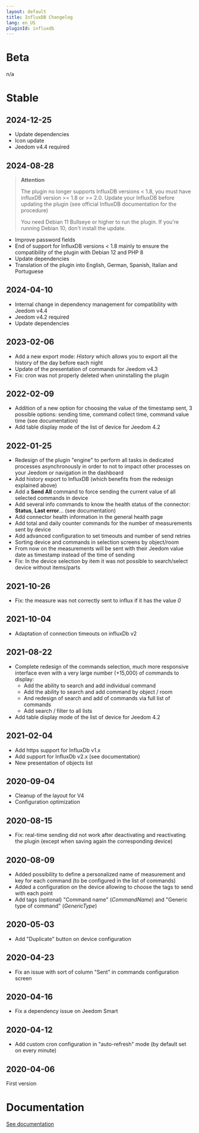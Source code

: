 ```yaml
---
layout: default
title: InfluxDB Changelog
lang: en_US
pluginId: influxdb
---
```


# Beta

n/a

# Stable

## 2024-12-25

- Update dependencies
- Icon update
- Jeedom v4.4 required

## 2024-08-28

> **Attention**
>
> The plugin no longer supports InfluxDB versions < 1.8, you must have influxDB version >= 1.8 or >= 2.0. Update your InfluxDB before updating the plugin (see official InfluxDB documentation for the procedure)
>
> You need Debian 11 Bullseye or higher to run the plugin. If you're running Debian 10, don't install the update.

- Improve password fields
- End of support for InfluxDB versions < 1.8 mainly to ensure the compatibility of the plugin with Debian 12 and PHP 8
- Update dependencies
- Translation of the plugin into English, German, Spanish, Italian and Portuguese

## 2024-04-10

- Internal change in dependency management for compatibility with Jeedom v4.4
- Jeedom v4.2 required
- Update dependencies

## 2023-02-06

- Add a new export mode: *History* which allows you to export all the history of the day before each night
- Update of the presentation of commands for Jeedom v4.3
- Fix: cron was not properly deleted when uninstalling the plugin

## 2022-02-09

- Addition of a new option for choosing the value of the timestamp sent, 3 possible options: sending time, command collect time, command value time (see documentation)
- Add table display mode of the list of device for Jeedom 4.2

## 2022-01-25

- Redesign of the plugin "engine" to perform all tasks in dedicated processes asynchronously in order to not to impact other processes on your Jeedom or navigation in the dashboard
- Add history export to InfluxDB (which benefits from the redesign explained above)
- Add a **Send All** command to force sending the current value of all selected commands in device
- Add several info commands to know the health status of the connector: **Status**, **Last error**... (see documentation)
- Add connector health information in the general health page
- Add total and daily counter commands for the number of measurements sent by device
- Add advanced configuration to set timeouts and number of send retries
- Sorting device and commands in selection screens by object/room
- From now on the measurements will be sent with their Jeedom value date as timestamp instead of the time of sending
- Fix: In the device selection by item it was not possible to search/select device without items/parts

## 2021-10-26

- Fix: the measure was not correctly sent to influx if it has the value *0*

## 2021-10-04

- Adaptation of connection timeouts on influxDb v2

## 2021-08-22

- Complete redesign of the commands selection, much more responsive interface even with a very large number (+15,000) of commands to display:
  - Add the ability to search and add individual command
  - Add the ability to search and add command by object / room
  - And redesign of search and add of commands via full list of commands
  - Add search / filter to all lists
- Add table display mode of the list of device for Jeedom 4.2

## 2021-02-04

- Add https support for InfluxDb v1.x
- Add support for InfluxDb v2.x (see documentation)
- New presentation of objects list

## 2020-09-04

- Cleanup of the layout for V4
- Configuration optimization

## 2020-08-15

- Fix: real-time sending did not work after deactivating and reactivating the plugin (except when saving again the corresponding device)

## 2020-08-09

- Added possibility to define a personalized name of measurement and key for each command (to be configured in the list of commands)
- Added a configuration on the device allowing to choose the tags to send with each point
- Add tags (optional) "Command name" (*CommandName*) and "Generic type of command" (*GenericType*)

## 2020-05-03

- Add "Duplicate" button on device configuration

## 2020-04-23

- Fix an issue with sort of column "Sent" in commands configuration screen

## 2020-04-16

- Fix a dependency issue on Jeedom Smart

## 2020-04-12

- Add custom cron configuration in "auto-refresh" mode (by default set on every minute)

## 2020-04-06

First version

# Documentation

[See documentation]({{site.baseurl}}/{{page.pluginId}}/{{page.lang}})
